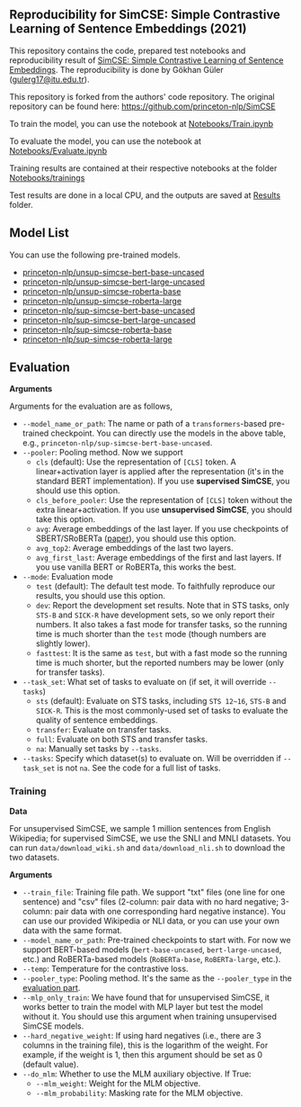 ## Reproducibility  for SimCSE: Simple Contrastive Learning of Sentence Embeddings (2021)

This repository contains the code, prepared test notebooks and reproducibility result of [SimCSE: Simple Contrastive Learning of Sentence Embeddings](https://arxiv.org/abs/2104.08821). The reproducibility is done by Gökhan Güler (gulerg17@itu.edu.tr).

This repository is forked from the authors' code repository. The original repository can be found here: https://github.com/princeton-nlp/SimCSE

To train the model, you can use the notebook at [Notebooks/Train.ipynb](https://github.com/gokg/SimCSE/tree/main/Notebooks/Train.ipynb)

To evaluate the model, you can use the notebook at [Notebooks/Evaluate.ipynb](https://github.com/gokg/SimCSE/tree/main/Notebooks/Evaluate.ipynb)

Training results are contained at their respective notebooks at the folder [Notebooks/trainings](https://github.com/gokg/SimCSE/tree/main/Notebooks/trainings)

Test results are done in a local CPU, and the outputs are saved at [Results](https://github.com/gokg/SimCSE/tree/main/Results) folder.

## Model List

You can use the following pre-trained models.

* [princeton-nlp/unsup-simcse-bert-base-uncased](https://huggingface.co/princeton-nlp/unsup-simcse-bert-base-uncased) 
* [princeton-nlp/unsup-simcse-bert-large-uncased](https://huggingface.co/princeton-nlp/unsup-simcse-bert-large-uncased)  
* [princeton-nlp/unsup-simcse-roberta-base](https://huggingface.co/princeton-nlp/unsup-simcse-roberta-base)     
* [princeton-nlp/unsup-simcse-roberta-large](https://huggingface.co/princeton-nlp/unsup-simcse-roberta-large)    
* [princeton-nlp/sup-simcse-bert-base-uncased](https://huggingface.co/princeton-nlp/sup-simcse-bert-base-uncased)  
* [princeton-nlp/sup-simcse-bert-large-uncased](https://huggingface.co/princeton-nlp/sup-simcse-bert-large-uncased)
* [princeton-nlp/sup-simcse-roberta-base](https://huggingface.co/princeton-nlp/sup-simcse-roberta-base)
* [princeton-nlp/sup-simcse-roberta-large](https://huggingface.co/princeton-nlp/sup-simcse-roberta-large)    


## Evaluation

**Arguments**

Arguments for the evaluation are as follows,

* `--model_name_or_path`: The name or path of a `transformers`-based pre-trained checkpoint. You can directly use the models in the above table, e.g., `princeton-nlp/sup-simcse-bert-base-uncased`.
* `--pooler`: Pooling method. Now we support
    * `cls` (default): Use the representation of `[CLS]` token. A linear+activation layer is applied after the representation (it's in the standard BERT implementation). If you use **supervised SimCSE**, you should use this option.
    * `cls_before_pooler`: Use the representation of `[CLS]` token without the extra linear+activation. If you use **unsupervised SimCSE**, you should take this option.
    * `avg`: Average embeddings of the last layer. If you use checkpoints of SBERT/SRoBERTa ([paper](https://arxiv.org/abs/1908.10084)), you should use this option.
    * `avg_top2`: Average embeddings of the last two layers.
    * `avg_first_last`: Average embeddings of the first and last layers. If you use vanilla BERT or RoBERTa, this works the best.
* `--mode`: Evaluation mode
    * `test` (default): The default test mode. To faithfully reproduce our results, you should use this option.
    * `dev`: Report the development set results. Note that in STS tasks, only `STS-B` and `SICK-R` have development sets, so we only report their numbers. It also takes a fast mode for transfer tasks, so the running time is much shorter than the `test` mode (though numbers are slightly lower).
    * `fasttest`: It is the same as `test`, but with a fast mode so the running time is much shorter, but the reported numbers may be lower (only for transfer tasks).
* `--task_set`: What set of tasks to evaluate on (if set, it will override `--tasks`)
    * `sts` (default): Evaluate on STS tasks, including `STS 12~16`, `STS-B` and `SICK-R`. This is the most commonly-used set of tasks to evaluate the quality of sentence embeddings.
    * `transfer`: Evaluate on transfer tasks.
    * `full`: Evaluate on both STS and transfer tasks.
    * `na`: Manually set tasks by `--tasks`.
* `--tasks`: Specify which dataset(s) to evaluate on. Will be overridden if `--task_set` is not `na`. See the code for a full list of tasks.

### Training

**Data**

For unsupervised SimCSE, we sample 1 million sentences from English Wikipedia; for supervised SimCSE, we use the SNLI and MNLI datasets. You can run `data/download_wiki.sh` and `data/download_nli.sh` to download the two datasets.

**Arguments**

* `--train_file`: Training file path. We support "txt" files (one line for one sentence) and "csv" files (2-column: pair data with no hard negative; 3-column: pair data with one corresponding hard negative instance). You can use our provided Wikipedia or NLI data, or you can use your own data with the same format.
* `--model_name_or_path`: Pre-trained checkpoints to start with. For now we support BERT-based models (`bert-base-uncased`, `bert-large-uncased`, etc.) and RoBERTa-based models (`RoBERTa-base`, `RoBERTa-large`, etc.).
* `--temp`: Temperature for the contrastive loss.
* `--pooler_type`: Pooling method. It's the same as the `--pooler_type` in the [evaluation part](#evaluation).
* `--mlp_only_train`: We have found that for unsupervised SimCSE, it works better to train the model with MLP layer but test the model without it. You should use this argument when training unsupervised SimCSE models.
* `--hard_negative_weight`: If using hard negatives (i.e., there are 3 columns in the training file), this is the logarithm of the weight. For example, if the weight is 1, then this argument should be set as 0 (default value).
* `--do_mlm`: Whether to use the MLM auxiliary objective. If True:
  * `--mlm_weight`: Weight for the MLM objective.
  * `--mlm_probability`: Masking rate for the MLM objective.



